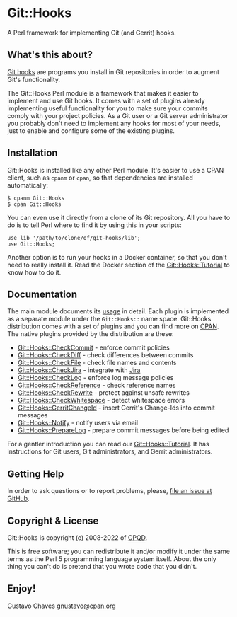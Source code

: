# Git::Hooks

A Perl framework for implementing Git (and Gerrit) hooks.

## What's this about?

[Git hooks](http://git-scm.com/book/en/v2/Customizing-Git-Git-Hooks) are
programs you install in Git repositories in order to augment Git's
functionality.

The Git::Hooks Perl module is a framework that makes it easier to implement and
use Git hooks. It comes with a set of plugins already implementing useful
functionality for you to make sure your commits comply with your project
policies. As a Git user or a Git server administrator you probably don't need to
implement any hooks for most of your needs, just to enable and configure some of
the existing plugins.

## Installation

Git::Hooks is installed like any other Perl module. It's easier to use a CPAN
client, such as `cpanm` or `cpan`, so that dependencies are installed
automatically:

    $ cpanm Git::Hooks
    $ cpan Git::Hooks

You can even use it directly from a clone of its Git repository. All you have to
do is to tell Perl where to find it by using this in your scripts:

    use lib '/path/to/clone/of/git-hooks/lib';
    use Git::Hooks;

Another option is to run your hooks in a Docker container, so that you don't
need to really install it. Read the Docker section of the
[Git::Hooks::Tutorial](https://metacpan.org/pod/Git%3A%3AHooks%3A%3ATutorial) to
know how to do it.

## Documentation

The main module documents its [usage](https://metacpan.org/pod/Git%3A%3AHooks)
in detail. Each plugin is implemented as a separate module under the
`Git::Hooks::` name space. Git::Hooks distribution comes with a set of plugins
and you can find more on
[CPAN](https://metacpan.org/search?q=module%3AGit%3A%3AHooks). The native
plugins provided by the distribution are these:

- [Git::Hooks::CheckCommit](https://metacpan.org/pod/Git%3A%3AHooks%3A%3ACheckCommit) -
  enforce commit policies
- [Git::Hooks::CheckDiff](https://metacpan.org/pod/Git%3A%3AHooks%3A%3ACheckDiff) -
  check differences between commits
- [Git::Hooks::CheckFile](https://metacpan.org/pod/Git%3A%3AHooks%3A%3ACheckFile) -
  check file names and contents
- [Git::Hooks::CheckJira](https://metacpan.org/pod/Git%3A%3AHooks%3A%3ACheckJira) -
  integrate with [Jira](https://www.atlassian.com/software/jira)
- [Git::Hooks::CheckLog](https://metacpan.org/pod/Git%3A%3AHooks%3A%3ACheckLog) -
  enforce log message policies
- [Git::Hooks::CheckReference](https://metacpan.org/pod/Git%3A%3AHooks%3A%3ACheckReference) -
  check reference names
- [Git::Hooks::CheckRewrite](https://metacpan.org/pod/Git%3A%3AHooks%3A%3ACheckRewrite) -
  protect against unsafe rewrites
- [Git::Hooks::CheckWhitespace](https://metacpan.org/pod/Git%3A%3AHooks%3A%3ACheckWhitespace) -
  detect whitespace errors
- [Git::Hooks::GerritChangeId](https://metacpan.org/pod/Git%3A%3AHooks%3A%3AGerritChangeId) -
  insert Gerrit's Change-Ids into commit messages
- [Git::Hooks::Notify](https://metacpan.org/pod/Git%3A%3AHooks%3A%3ANotify) -
  notify users via email
- [Git::Hooks::PrepareLog](https://metacpan.org/pod/Git%3A%3AHooks%3A%3APrepareLog) -
  prepare commit messages before being edited

For a gentler introduction you can read our
[Git::Hooks::Tutorial](https://metacpan.org/pod/Git%3A%3AHooks%3A%3ATutorial). It
has instructions for Git users, Git administrators, and Gerrit administrators.

## Getting Help

In order to ask questions or to report problems, please, [file an issue at
GitHub](https://github.com/gnustavo/Git-Hooks/issues).

## Copyright & License

Git::Hooks is copyright (c) 2008-2022 of [CPQD](http://www.cpqd.com.br).

This is free software; you can redistribute it and/or modify it under the same
terms as the Perl 5 programming language system itself. About the only thing you
can't do is pretend that you wrote code that you didn't.

## Enjoy!

Gustavo Chaves <gnustavo@cpan.org>
